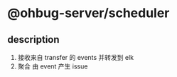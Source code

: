 # @ohbug-server/scheduler

## description

1. 接收来自 transfer 的 events 并转发到 elk
1. 聚合 由 event 产生 issue

